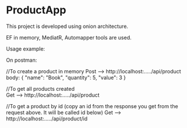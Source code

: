 # ProductApp

This project is developed using onion architecture.

EF in memory, MediatR, Automapper tools are used.

Usage example:

On postman:

//To create a product in memory
Post   -->   http://localhost:...../api/product
             body: {
                    "name": "Book",
                    "quantity": 5,
                    "value": 3
                    }
                    
//To get all products created                    
Get  --> http://localhost:...../api/product

//To get a product by id (copy an id from the response you get from the request above. It will be called id below)
Get  --> http://localhost:...../api/product/id
